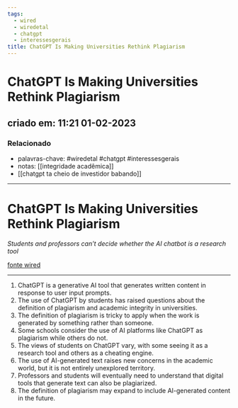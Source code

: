 ```yaml
---
tags:
  - wired
  - wiredetal
  - chatgpt
  - interessesgerais
title: ChatGPT Is Making Universities Rethink Plagiarism
---
```


# ChatGPT Is Making Universities Rethink Plagiarism

## criado em: 11:21 01-02-2023

### Relacionado

- palavras-chave: #wiredetal #chatgpt #interessesgerais 
- notas: [[integridade acadêmica]]
- [[chatgpt ta cheio de investidor babando]]
---

# ChatGPT Is Making Universities Rethink Plagiarism

*Students and professors can’t decide whether the AI chatbot is a research tool*

[fonte wired](https://www.wired.com/story/chatgpt-college-university-plagiarism/)

---
1. ChatGPT is a generative AI tool that generates written content in response to user input prompts.
2. The use of ChatGPT by students has raised questions about the definition of plagiarism and academic integrity in universities.
3. The definition of plagiarism is tricky to apply when the work is generated by something rather than someone.
4. Some schools consider the use of AI platforms like ChatGPT as plagiarism while others do not.
5. The views of students on ChatGPT vary, with some seeing it as a research tool and others as a cheating engine.
6. The use of AI-generated text raises new concerns in the academic world, but it is not entirely unexplored territory.
7. Professors and students will eventually need to understand that digital tools that generate text can also be plagiarized.
8. The definition of plagiarism may expand to include AI-generated content in the future.